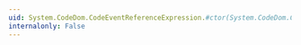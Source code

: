 ```yaml
---
uid: System.CodeDom.CodeEventReferenceExpression.#ctor(System.CodeDom.CodeExpression,System.String)
internalonly: False
---
```

